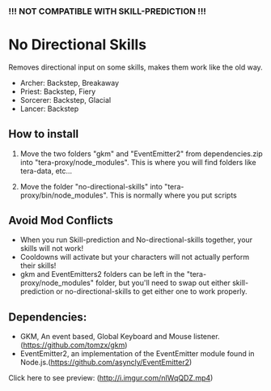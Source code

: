 ### **!!! NOT COMPATIBLE WITH SKILL-PREDICTION !!!**


# No Directional Skills

Removes directional input on some skills, makes them work like the old way.
- Archer: Backstep, Breakaway
- Priest: Backstep, Fiery
- Sorcerer: Backstep, Glacial
- Lancer: Backstep


## How to install

1. Move the two folders "gkm" and "EventEmitter2" from dependencies.zip into "tera-proxy/node_modules". 
This is where you will find folders like tera-data, etc...

2. Move the folder "no-directional-skills" into "tera-proxy/bin/node_modules".
This is normally where you put scripts


## Avoid Mod Conflicts

- When you run Skill-prediction and No-directional-skills together, your skills will not work! 
- Cooldowns will activate but your characters will not actually perform their skills!
- gkm and EventEmitters2 folders can be left in the "tera-proxy/node_modules" folder, 
but you'll need to swap out either skill-prediction or no-directional-skills to get either one to work properly.


## Dependencies:

- GKM, An event based, Global Keyboard and Mouse listener. (https://github.com/tomzx/gkm) 
- EventEmitter2, an implementation of the EventEmitter module found in Node.js.(https://github.com/asyncly/EventEmitter2)


Click here to see preview: (http://i.imgur.com/nIWqQDZ.mp4)
